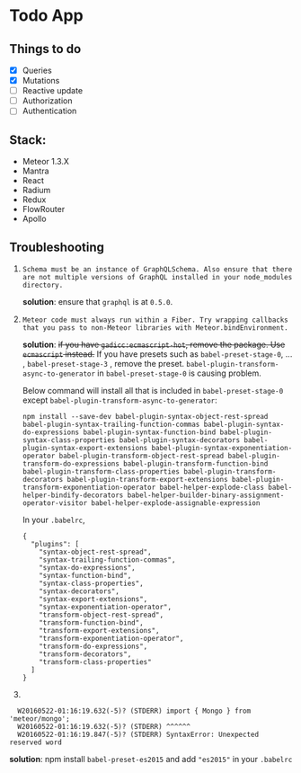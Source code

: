 # Todo App

## Things to do

- [x] Queries
- [x] Mutations
- [ ] Reactive update
- [ ] Authorization
- [ ] Authentication

## Stack:

- Meteor 1.3.X
- Mantra
- React
- Radium
- Redux
- FlowRouter
- Apollo

## Troubleshooting

1. `Schema must be an instance of GraphQLSchema. Also ensure that there are not multiple versions of GraphQL installed in your node_modules directory.`

    **solution**: ensure that `graphql` is at `0.5.0`.

2. `Meteor code must always run within a Fiber. Try wrapping callbacks that you pass to non-Meteor libraries with Meteor.bindEnvironment.`

    **solution**: ~~if you have `gadicc:ecmascript-hot`, remove the package. Use `ecmascript` instead.~~ If you have presets such as `babel-preset-stage-0`, ... , `babel-preset-stage-3` , remove the preset. `babel-plugin-transform-async-to-generator` in `babel-preset-stage-0` is causing problem.

    Below command will install all that is included in `babel-preset-stage-0` except `babel-plugin-transform-async-to-generator`:

    ```
    npm install --save-dev babel-plugin-syntax-object-rest-spread babel-plugin-syntax-trailing-function-commas babel-plugin-syntax-do-expressions babel-plugin-syntax-function-bind babel-plugin-syntax-class-properties babel-plugin-syntax-decorators babel-plugin-syntax-export-extensions babel-plugin-syntax-exponentiation-operator babel-plugin-transform-object-rest-spread babel-plugin-transform-do-expressions babel-plugin-transform-function-bind babel-plugin-transform-class-properties babel-plugin-transform-decorators babel-plugin-transform-export-extensions babel-plugin-transform-exponentiation-operator babel-helper-explode-class babel-helper-bindify-decorators babel-helper-builder-binary-assignment-operator-visitor babel-helper-explode-assignable-expression
    ```

    In your `.babelrc`,

    ```
    {
      "plugins": [
        "syntax-object-rest-spread",
        "syntax-trailing-function-commas",
        "syntax-do-expressions",
        "syntax-function-bind",
        "syntax-class-properties",
        "syntax-decorators",
        "syntax-export-extensions",
        "syntax-exponentiation-operator",
        "transform-object-rest-spread",
        "transform-function-bind",
        "transform-export-extensions",
        "transform-exponentiation-operator",
        "transform-do-expressions",
        "transform-decorators",
        "transform-class-properties"
      ]
    }
    ```
3.
  ```
    W20160522-01:16:19.632(-5)? (STDERR) import { Mongo } from 'meteor/mongo';                                         
    W20160522-01:16:19.632(-5)? (STDERR) ^^^^^^   
    W20160522-01:16:19.847(-5)? (STDERR) SyntaxError: Unexpected reserved word
  ```

  **solution**: npm install `babel-preset-es2015` and add `"es2015"` in your `.babelrc`
